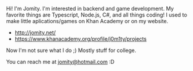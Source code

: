 Hi! I'm Jomity. I'm interested in backend and game development. My favorite things are Typescript, Node.js, C#, and all things coding! I used to make little aplications/games on Khan Academy or on my website.
- http://jomity.net/
- https://www.khanacademy.org/profile/j0m1ty/projects

Now I'm not sure what I do ;) Mostly stuff for college.

You can reach me at jomity@hotmail.com :D
